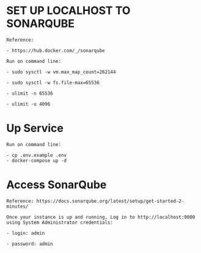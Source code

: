 # SET UP LOCALHOST TO SONARQUBE

    Reference: 
    
    - https://hub.docker.com/_/sonarqube

    Run on command line:
        
    - sudo sysctl -w vm.max_map_count=262144
        
    - sudo sysctl -w fs.file-max=65536

    - ulimit -n 65536

    - ulimit -u 4096

# Up Service

    Run on command line:
 
    - cp .env.example .env
    - docker-compose up -d

# Access SonarQube

    Reference: https://docs.sonarqube.org/latest/setup/get-started-2-minutes/

    Once your instance is up and running, Log in to http://localhost:9000 using System Administrator credentials:

    - login: admin

    - password: admin